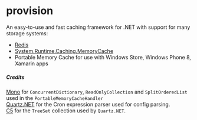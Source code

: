 provision
=========

An easy-to-use and fast caching framework for .NET with support for many storage systems:
* [Redis](http://redis.io/)
* [System.Runtime.Caching.MemoryCache](http://msdn.microsoft.com/en-us/library/system.runtime.caching.memorycache(v=vs.110).aspx)
* Portable Memory Cache for use with Windows Store, Windows Phone 8, Xamarin apps

##### Credits
[Mono](http://www.mono-project.com/) for `ConcurrentDictionary`, `ReadOnlyCollection` and `SplitOrderedList` used in the `PortableMemoryCacheHandler`  
[Quartz.NET](http://www.quartz-scheduler.net/) for the Cron expression parser used for config parsing.  
[C5](http://www.itu.dk/research/c5/) for the `TreeSet` collection used by `Quartz.NET`.
